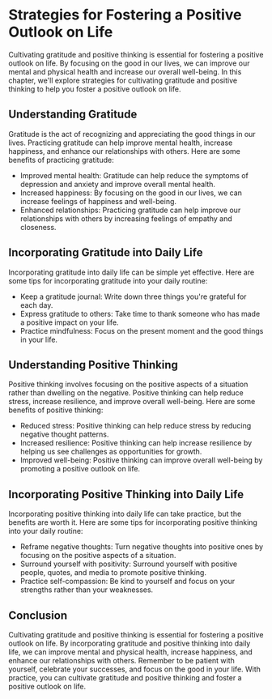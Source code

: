 Strategies for Fostering a Positive Outlook on Life
===========================================================================================================

Cultivating gratitude and positive thinking is essential for fostering a positive outlook on life. By focusing on the good in our lives, we can improve our mental and physical health and increase our overall well-being. In this chapter, we'll explore strategies for cultivating gratitude and positive thinking to help you foster a positive outlook on life.

Understanding Gratitude
-----------------------

Gratitude is the act of recognizing and appreciating the good things in our lives. Practicing gratitude can help improve mental health, increase happiness, and enhance our relationships with others. Here are some benefits of practicing gratitude:

* Improved mental health: Gratitude can help reduce the symptoms of depression and anxiety and improve overall mental health.
* Increased happiness: By focusing on the good in our lives, we can increase feelings of happiness and well-being.
* Enhanced relationships: Practicing gratitude can help improve our relationships with others by increasing feelings of empathy and closeness.

Incorporating Gratitude into Daily Life
---------------------------------------

Incorporating gratitude into daily life can be simple yet effective. Here are some tips for incorporating gratitude into your daily routine:

* Keep a gratitude journal: Write down three things you're grateful for each day.
* Express gratitude to others: Take time to thank someone who has made a positive impact on your life.
* Practice mindfulness: Focus on the present moment and the good things in your life.

Understanding Positive Thinking
-------------------------------

Positive thinking involves focusing on the positive aspects of a situation rather than dwelling on the negative. Positive thinking can help reduce stress, increase resilience, and improve overall well-being. Here are some benefits of positive thinking:

* Reduced stress: Positive thinking can help reduce stress by reducing negative thought patterns.
* Increased resilience: Positive thinking can help increase resilience by helping us see challenges as opportunities for growth.
* Improved well-being: Positive thinking can improve overall well-being by promoting a positive outlook on life.

Incorporating Positive Thinking into Daily Life
-----------------------------------------------

Incorporating positive thinking into daily life can take practice, but the benefits are worth it. Here are some tips for incorporating positive thinking into your daily routine:

* Reframe negative thoughts: Turn negative thoughts into positive ones by focusing on the positive aspects of a situation.
* Surround yourself with positivity: Surround yourself with positive people, quotes, and media to promote positive thinking.
* Practice self-compassion: Be kind to yourself and focus on your strengths rather than your weaknesses.

Conclusion
----------

Cultivating gratitude and positive thinking is essential for fostering a positive outlook on life. By incorporating gratitude and positive thinking into daily life, we can improve mental and physical health, increase happiness, and enhance our relationships with others. Remember to be patient with yourself, celebrate your successes, and focus on the good in your life. With practice, you can cultivate gratitude and positive thinking and foster a positive outlook on life.
